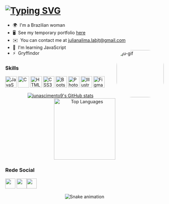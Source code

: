 [![Typing SVG](https://readme-typing-svg.demolab.com?font=Fira+Code&weight=600&size=22&pause=1000&color=A855F7&vCenter=true&width=500&height=40&lines=Hi!+My+name+is+Juliana+Nascimento.+%F0%9F%8C%BB)](https://git.io/typing-svg)
==========================================================================================================================================

<div style="display="grid" justify-content="space-between">

* 🌍  I'm a Brazilian woman 
* 🖥️  See my temporary portfolio [here](http://portfolio-juna.vercel.app/)
* ✉️  You can contact me at [julianalima.labjt@gmail.com](mailto:julianalima.labjt@gmail.com)
* 🧠  I'm learning JavaScript
* ⚡  Gryffindor
                                                                                             <img align="right" alt="ju-gif" height="150" style="border-radius:50px;" src="https://upload.wikimedia.org/wikipedia/commons/d/d6/Cat_Laptop_-_Idil_Keysan_-_Wikimedia_Giphy_stickers_2019.gif">
</div>


### Skills

<p align="justify">
<a href="https://developer.mozilla.org/en-US/docs/Web/JavaScript" target="_blank" rel="noreferrer"><img src="https://raw.githubusercontent.com/danielcranney/readme-generator/main/public/icons/skills/javascript-colored.svg" width="36" height="36" alt="JavaScript" /></a>
<a href="https://docs.microsoft.com/en-us/cpp/?view=msvc-170" target="_blank" rel="noreferrer"><img src="https://raw.githubusercontent.com/danielcranney/readme-generator/main/public/icons/skills/c-colored.svg" width="36" height="36" alt="C" /></a>
<a href="https://developer.mozilla.org/en-US/docs/Glossary/HTML5" target="_blank" rel="noreferrer"><img src="https://raw.githubusercontent.com/danielcranney/readme-generator/main/public/icons/skills/html5-colored.svg" width="36" height="36" alt="HTML5" /></a>
<a href="https://www.w3.org/TR/CSS/#css" target="_blank" rel="noreferrer"><img src="https://raw.githubusercontent.com/danielcranney/readme-generator/main/public/icons/skills/css3-colored.svg" width="36" height="36" alt="CSS3" /></a>
<a href="https://getbootstrap.com/" target="_blank" rel="noreferrer"><img src="https://raw.githubusercontent.com/danielcranney/readme-generator/main/public/icons/skills/bootstrap-colored.svg" width="36" height="36" alt="Bootstrap" /></a>
<a href="https://www.adobe.com/uk/products/photoshop.html" target="_blank" rel="noreferrer"><img src="https://raw.githubusercontent.com/danielcranney/readme-generator/main/public/icons/skills/photoshop-colored.svg" width="36" height="36" alt="Photoshop" /></a>
<a href="adobe.com/uk/products/illustrator.html" target="_blank" rel="noreferrer"><img src="https://raw.githubusercontent.com/danielcranney/readme-generator/main/public/icons/skills/illustrator-colored.svg" width="36" height="36" alt="Illustrator" /></a>
<a href="https://www.figma.com/" target="_blank" rel="noreferrer"><img src="https://raw.githubusercontent.com/danielcranney/readme-generator/main/public/icons/skills/figma-colored.svg" width="36" height="36" alt="Figma" /></a>

<div align="center"> 
  <a href="http://www.github.com/junascimento9"><img src="https://github-readme-stats.vercel.app/api?username=junascimento9&show_icons=true&hide=&count_private=true&title_color=a855f7&text_color=ffffff&icon_color=facc15&bg_color=0f172a&hide_border=true&show_icons=true" alt="junascimento9's GitHub stats" /></a>
  <img <img height="195em" src="https://github-readme-stats.vercel.app/api/top-langs/?username=junascimento9&langs_count=10&title_color=a855f7&text_color=ffffff&icon_color=facc15&bg_color=0f172a&hide_border=true&locale=en&custom_title=Top%20%Languages" alt="Top Languages" /></a></div> 
  
### Rede Social

<p align="justify"> 
<p align="left"><a href="https://discord.com/users/julima#7323" target="_blank" rel="noreferrer"><img src="https://raw.githubusercontent.com/danielcranney/readme-generator/main/public/icons/socials/discord.svg" width="32" height="32" /></a> <a href="https://www.github.com/junascimento9" target="_blank" rel="noreferrer"><img src="https://raw.githubusercontent.com/danielcranney/readme-generator/main/public/icons/socials/github.svg" width="32" height="32" /></a><a href="https://www.linkedin.com/in/julianalimanc/" target="_blank" rel="noreferrer"><img src="https://raw.githubusercontent.com/danielcranney/readme-generator/main/public/icons/socials/linkedin.svg" width="32" height="32" /></a></p>
</p>

<div align="center">
  
![Snake animation](https://github.com/junascimento9/junascimento9/blob/output/github-contribution-grid-snake.svg)
  
</div>
